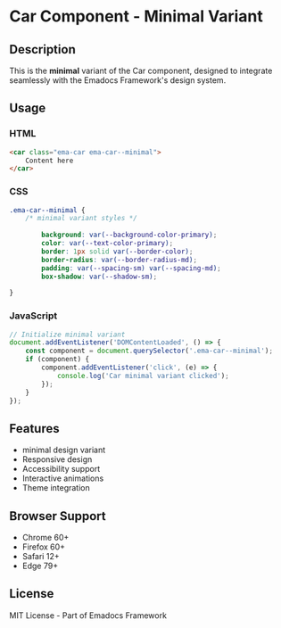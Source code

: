 # Car Component - Minimal Variant

## Description
This is the **minimal** variant of the Car component, designed to integrate seamlessly with the Emadocs Framework's design system.

## Usage

### HTML
```html
<car class="ema-car ema-car--minimal">
    Content here
</car>
```

### CSS
```css
.ema-car--minimal {
    /* minimal variant styles */
    
        background: var(--background-color-primary);
        color: var(--text-color-primary);
        border: 1px solid var(--border-color);
        border-radius: var(--border-radius-md);
        padding: var(--spacing-sm) var(--spacing-md);
        box-shadow: var(--shadow-sm);
    
}
```

### JavaScript
```javascript
// Initialize minimal variant
document.addEventListener('DOMContentLoaded', () => {
    const component = document.querySelector('.ema-car--minimal');
    if (component) {
        component.addEventListener('click', (e) => {
            console.log('Car minimal variant clicked');
        });
    }
});
```

## Features
- minimal design variant
- Responsive design
- Accessibility support
- Interactive animations
- Theme integration

## Browser Support
- Chrome 60+
- Firefox 60+
- Safari 12+
- Edge 79+

## License
MIT License - Part of Emadocs Framework
